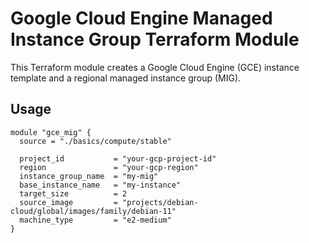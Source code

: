 # Google Cloud Engine Managed Instance Group Terraform Module

This Terraform module creates a Google Cloud Engine (GCE) instance template and a regional managed instance group (MIG).

## Usage

```hcl
module "gce_mig" {
  source = "./basics/compute/stable"

  project_id           = "your-gcp-project-id"
  region               = "your-gcp-region"
  instance_group_name  = "my-mig"
  base_instance_name   = "my-instance"
  target_size          = 2
  source_image         = "projects/debian-cloud/global/images/family/debian-11"
  machine_type         = "e2-medium"
}
```